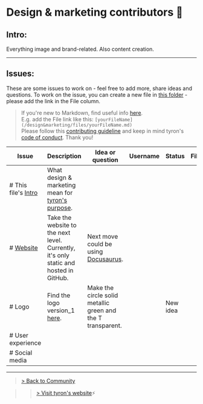 # Design & marketing contributors :high_brightness:
## Intro:
Everything image and brand-related. Also content creation.

---
## Issues:
These are some issues to work on - feel free to add more, share ideas and questions. To work on the issue, you can create a new file in [this folder](/design&marketing/files) - please add the link in the File column.

> If you're new to Markdown, find useful info [here](https://docs.microsoft.com/en-us/azure/devops/project/wiki/markdown-guidance?view=azure-devops).  
E.g. add the File link like this: ```[yourFileName](/design&marketing/files/yourFileName.md)```  
Please follow this [contributing guideline](/CONTRIBUTING.md) and keep in mind tyron's [code of conduct](/CODE_OF_CONDUCT.md). Thank you!

| Issue | Description | Idea or question | Username | Status | File |
|---|---|---|---|---|---|
|# This file's [Intro](#intro) | What design & marketing mean for [tyron's purpose](https://www.tyron.network/#the-purpose-of-tyron). |
|# [Website](https://www.tyron.network/) | Take the website to the next level. Currently, it's only static and hosted in GitHub. | Next move could be using [Docusaurus](https://docusaurus.io/). |
|# Logo | Find the logo version_1 [here](/design&marketing/files/logoVersion_1). | Make the circle solid metallic green and the T transparent.| | New idea |
|# User experience |
|# Social media |

---

> <a href="/community"> > Back to Community </a>

>> [> Visit tyron's website](https://www.tyron.network/):zap:
